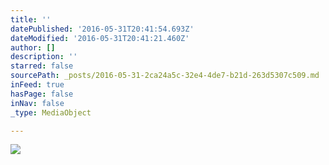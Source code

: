 ```yaml
---
title: ''
datePublished: '2016-05-31T20:41:54.693Z'
dateModified: '2016-05-31T20:41:21.460Z'
author: []
description: ''
starred: false
sourcePath: _posts/2016-05-31-2ca24a5c-32e4-4de7-b21d-263d5307c509.md
inFeed: true
hasPage: false
inNav: false
_type: MediaObject

---
```

![](https://the-grid-user-content.s3-us-west-2.amazonaws.com/9f40c269-0ca0-4610-ab9f-3a5d7db3273d.jpg)